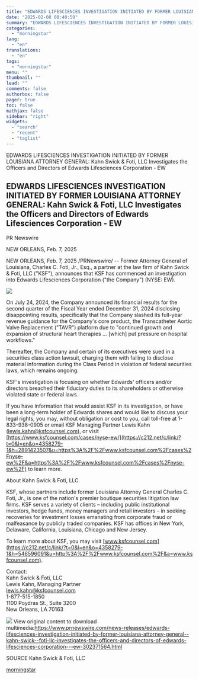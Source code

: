 ```yaml
---
title: "EDWARDS LIFESCIENCES INVESTIGATION INITIATED BY FORMER LOUISIANA ATTORNEY GENERAL:  Kahn Swick & Foti, LLC Investigates the Officers and Directors of Edwards Lifesciences Corporation - EW"
date: "2025-02-08 08:40:50"
summary: "EDWARDS LIFESCIENCES INVESTIGATION INITIATED BY FORMER LOUISIANA ATTORNEY GENERAL: Kahn Swick &amp; Foti, LLC Investigates the Officers and Directors of Edwards Lifesciences Corporation - EW EDWARDS LIFESCIENCES INVESTIGATION INITIATED BY FORMER LOUISIANA ATTORNEY GENERAL: Kahn Swick &amp; Foti, LLC Investigates the Officers and Directors of Edwards Lifesciences Corporation - EW..."
categories:
  - "morningstar"
lang:
  - "en"
translations:
  - "en"
tags:
  - "morningstar"
menu: ""
thumbnail: ""
lead: ""
comments: false
authorbox: false
pager: true
toc: false
mathjax: false
sidebar: "right"
widgets:
  - "search"
  - "recent"
  - "taglist"
---
```


EDWARDS LIFESCIENCES INVESTIGATION INITIATED BY FORMER LOUISIANA ATTORNEY GENERAL: Kahn Swick & Foti, LLC Investigates the Officers and Directors of Edwards Lifesciences Corporation - EW

EDWARDS LIFESCIENCES INVESTIGATION INITIATED BY FORMER LOUISIANA ATTORNEY GENERAL: Kahn Swick & Foti, LLC Investigates the Officers and Directors of Edwards Lifesciences Corporation - EW
------------------------------------------------------------------------------------------------------------------------------------------------------------------------------------------

PR Newswire

NEW ORLEANS, Feb. 7, 2025


NEW ORLEANS, Feb. 7, 2025 /PRNewswire/ -- Former Attorney General of Louisiana, Charles C. Foti, Jr., Esq., a partner at the law firm of Kahn Swick & Foti, LLC ("KSF"), announces that KSF has commenced an investigation into Edwards Lifesciences Corporation ("the Company") (NYSE: EW).

[![](https://mma.prnewswire.com/media/2322855/2021_12_01_ksf_logo_DER_200_Logo.jpg)](https://mma.prnewswire.com/media/2322855/2021_12_01_ksf_logo_DER_200_Logo.html)

On July 24, 2024, the Company announced its financial results for the second quarter of the Fiscal Year ended December 31, 2024 disclosing disappointing results, specifically that the Company slashed its full-year revenue guidance for the Company's core product, the Transcatheter Aortic Valve Replacement ("TAVR") platform due to "continued growth and expansion of structural heart therapies … [which] put pressure on hospital workflows."

Thereafter, the Company and certain of its executives were sued in a securities class action lawsuit, charging them with failing to disclose material information during the Class Period in violation of federal securities laws, which remains ongoing.

KSF's investigation is focusing on whether Edwards' officers and/or directors breached their fiduciary duties to its shareholders or otherwise violated state or federal laws.

If you have information that would assist KSF in its investigation, or have been a long-term holder of Edwards shares and would like to discuss your legal rights, you may, without obligation or cost to you, call toll-free at 1-833-938-0905 or email KSF Managing Partner Lewis Kahn ([lewis.kahn@ksfcounsel.com](mailto:lewis.kahn@ksfcounsel.com)), or visit [https://www.ksfcounsel.com/cases/nyse-ew/](https://c212.net/c/link/?t=0&l=en&o=4358279-1&h=2891423507&u=https%3A%2F%2Fwww.ksfcounsel.com%2Fcases%2Fnyse-ew%2F&a=https%3A%2F%2Fwww.ksfcounsel.com%2Fcases%2Fnyse-ew%2F) to learn more.

About Kahn Swick & Foti, LLC

KSF, whose partners include former Louisiana Attorney General Charles C. Foti, Jr., is one of the nation's premier boutique securities litigation law firms. KSF serves a variety of clients – including public institutional investors, hedge funds, money managers and retail investors – in seeking recoveries for investment losses emanating from corporate fraud or malfeasance by publicly traded companies. KSF has offices in New York, Delaware, California, Louisiana, Chicago and New Jersey.

To learn more about KSF, you may visit [www.ksfcounsel.com](https://c212.net/c/link/?t=0&l=en&o=4358279-1&h=546596091&u=http%3A%2F%2Fwww.ksfcounsel.com%2F&a=www.ksfcounsel.com).

Contact:  
Kahn Swick & Foti, LLC  
Lewis Kahn, Managing Partner  
[lewis.kahn@ksfcounsel.com](mailto:lewis.kahn@ksfcounsel.com)  
1-877-515-1850  
1100 Poydras St., Suite 3200  
New Orleans, LA 70163

 ![](https://c212.net/c/img/favicon.png?sn=DA14760&sd=2025-02-07) View original content to download multimedia:<https://www.prnewswire.com/news-releases/edwards-lifesciences-investigation-initiated-by-former-louisiana-attorney-general--kahn-swick--foti-llc-investigates-the-officers-and-directors-of-edwards-lifesciences-corporation---ew-302371564.html>

SOURCE Kahn Swick & Foti, LLC

[morningstar](https://www.morningstar.com/news/pr-newswire/20250207da14760/edwards-lifesciences-investigation-initiated-by-former-louisiana-attorney-general-kahn-swick-foti-llc-investigates-the-officers-and-directors-of-edwards-lifesciences-corporation-ew)
